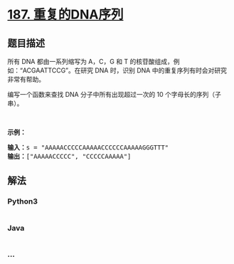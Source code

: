 # [187. 重复的DNA序列](https://leetcode-cn.com/problems/repeated-dna-sequences)

## 题目描述
<!-- 这里写题目描述 -->
<p>所有 DNA 都由一系列缩写为 A，C，G 和 T 的核苷酸组成，例如：&ldquo;ACGAATTCCG&rdquo;。在研究 DNA 时，识别 DNA 中的重复序列有时会对研究非常有帮助。</p>

<p>编写一个函数来查找 DNA 分子中所有出现超过一次的 10 个字母长的序列（子串）。</p>

<p>&nbsp;</p>

<p><strong>示例：</strong></p>

<pre><strong>输入：</strong>s = &quot;AAAAACCCCCAAAAACCCCCCAAAAAGGGTTT&quot;
<strong>输出：</strong>[&quot;AAAAACCCCC&quot;, &quot;CCCCCAAAAA&quot;]</pre>



## 解法
<!-- 这里可写通用的实现逻辑 -->


<!-- tabs:start -->

### **Python3**
<!-- 这里可写当前语言的特殊实现逻辑 -->

```python

```

### **Java**
<!-- 这里可写当前语言的特殊实现逻辑 -->

```java

```

### **...**
```

```

<!-- tabs:end -->